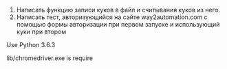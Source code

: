 1. Написать функцию записи куков в файл и считывания куков из него.
2. Написать тест, авторизующийся на сайте way2automation.com с помощью формы авторизации при первом запуске и использующий куки при втором

Use Python 3.6.3

lib/chromedriver.exe is require
